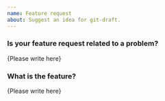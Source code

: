 ```yaml
---
name: Feature request
about: Suggest an idea for git-draft.
---
```


<!--- Please replace `{Please write here}` with your answers as best you can. -->
<!--- If you're unsure about any of these, don't hesitate to ask. We're here to help! -->

### Is your feature request related to a problem?

{Please write here}

### What is the feature?

{Please write here}
